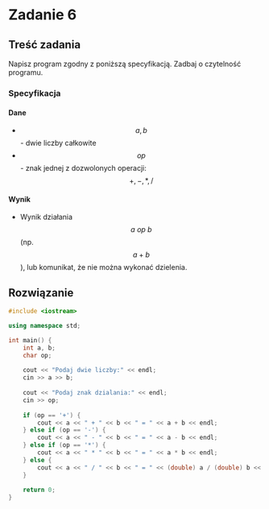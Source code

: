 # Zadanie 6

## Treść zadania

Napisz program zgodny z poniższą specyfikacją. Zadbaj o czytelność programu.

### Specyfikacja

#### Dane

* $$a, b$$ - dwie liczby całkowite
* $$op$$ - znak jednej z dozwolonych operacji: $$+,-,*,/$$ 

#### Wynik

* Wynik działania$$a\ op\ b$$ (np. $$a+b$$), lub komunikat, że nie można wykonać dzielenia.

## Rozwiązanie

```cpp
#include <iostream>

using namespace std;

int main() {
    int a, b;
    char op;
    
    cout << "Podaj dwie liczby:" << endl;
    cin >> a >> b;
    
    cout << "Podaj znak dzialania:" << endl;
    cin >> op;
    
    if (op == '+') {
        cout << a << " + " << b << " = " << a + b << endl;
    } else if (op == '-') {
        cout << a << " - " << b << " = " << a - b << endl;
    } else if (op == '*') {
        cout << a << " * " << b << " = " << a * b << endl;
    } else {
        cout << a << " / " << b << " = " << (double) a / (double) b << endl;
    }
    
    return 0;
}
```
